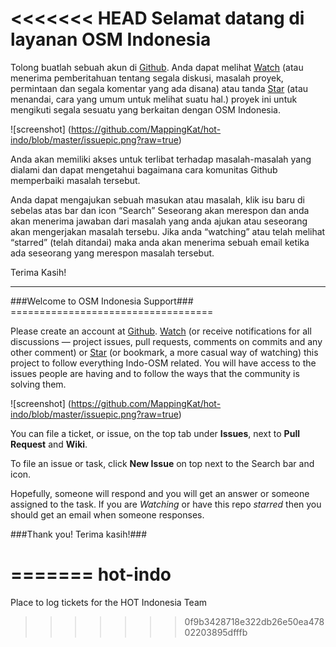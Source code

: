 <<<<<<< HEAD
Selamat datang di layanan OSM Indonesia
=======================================


Tolong buatlah sebuah akun di [Github](https://github.com). Anda dapat melihat [Watch](https://github.com/hotosm/hot-indo) (atau menerima pemberitahuan tentang segala diskusi, masalah proyek,
permintaan dan segala komentar yang ada disana) atau tanda [Star](https://github.com/hotosm/hot-indo) (atau menandai, cara yang umum untuk melihat suatu hal.) proyek ini untuk mengikuti segala sesuatu yang berkaitan dengan OSM Indonesia.  

![screenshot] (https://github.com/MappingKat/hot-indo/blob/master/issuepic.png?raw=true)

Anda akan memiliki akses untuk terlibat terhadap masalah-masalah yang dialami dan dapat mengetahui bagaimana cara komunitas Github memperbaiki masalah tersebut.

Anda dapat mengajukan sebuah masukan atau masalah, klik isu baru di sebelas atas bar dan icon “Search” Seseorang akan merespon  dan anda akan menerima jawaban dari masalah
yang anda ajukan atau seseorang akan mengerjakan masalah tersebu.
Jika anda  “watching” atau telah melihat “starred” (telah ditandai)
maka anda akan menerima sebuah email ketika ada seseorang yang
merespon masalah tersebut.

Terima Kasih!

--------------------------------------------------------------------------------------

<EN>
###Welcome to OSM Indonesia Support###
===================================

Please create an account at [Github](https://github.com).  [Watch](https://github.com/hotosm/hot-indo) (or receive notifications for all discussions — project issues, pull requests, comments on commits and any other comment)  or [Star](https://github.com/hotosm/hot-indo) (or bookmark, a more casual way of watching) this project to follow everything Indo-OSM related.  You will have access to the issues people are having and to follow the ways that the community is solving them.  

![screenshot] (https://github.com/MappingKat/hot-indo/blob/master/issuepic.png?raw=true)

You can file a ticket, or issue, on the top tab under **Issues**, next to **Pull Request** and **Wiki**.   

To file an issue or task, click **New Issue** on top next to the Search bar and icon. 

Hopefully, someone will respond and you will get an answer or someone assigned to the task. If you are *Watching* or have this repo *starred* then you should get an email when someone responses.



###Thank you!  Terima kasih!###




=======
hot-indo
========

Place to log tickets for the HOT Indonesia Team
>>>>>>> 0f9b3428718e322db26e50ea47802203895dfffb
